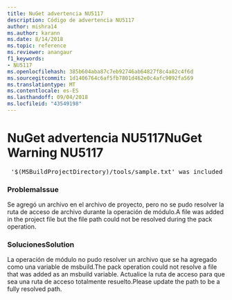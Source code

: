```yaml
---
title: NuGet advertencia NU5117
description: Código de advertencia NU5117
author: mishra14
ms.author: karann
ms.date: 8/14/2018
ms.topic: reference
ms.reviewer: anangaur
f1_keywords:
- NU5117
ms.openlocfilehash: 385b604aba87c7eb92746ab64827f8c4a82c4f6d
ms.sourcegitcommit: 1d1406764c6af5fb7801d462e0c4afc9092fa569
ms.translationtype: MT
ms.contentlocale: es-ES
ms.lasthandoff: 09/04/2018
ms.locfileid: "43549198"
---
```

# <a name="nuget-warning-nu5117"></a><span data-ttu-id="c8f1e-103">NuGet advertencia NU5117</span><span class="sxs-lookup"><span data-stu-id="c8f1e-103">NuGet Warning NU5117</span></span>
<pre> '$(MSBuildProjectDirectory)/tools/sample.txt' was included in the project but the path could not be resolved. Skipping...</pre>

### <a name="issue"></a><span data-ttu-id="c8f1e-104">Problema</span><span class="sxs-lookup"><span data-stu-id="c8f1e-104">Issue</span></span>

<span data-ttu-id="c8f1e-105">Se agregó un archivo en el archivo de proyecto, pero no se pudo resolver la ruta de acceso de archivo durante la operación de módulo.</span><span class="sxs-lookup"><span data-stu-id="c8f1e-105">A file was added in the project file but the file path could not be resolved during the pack operation.</span></span>


### <a name="solution"></a><span data-ttu-id="c8f1e-106">Soluciones</span><span class="sxs-lookup"><span data-stu-id="c8f1e-106">Solution</span></span>

<span data-ttu-id="c8f1e-107">La operación de módulo no pudo resolver un archivo que se ha agregado como una variable de msbuild.</span><span class="sxs-lookup"><span data-stu-id="c8f1e-107">The pack operation could not resolve a file that was added as an msbuild variable.</span></span> <span data-ttu-id="c8f1e-108">Actualice la ruta de acceso para que sea una ruta de acceso totalmente resuelto.</span><span class="sxs-lookup"><span data-stu-id="c8f1e-108">Please update the path to be a fully resolved path.</span></span>

